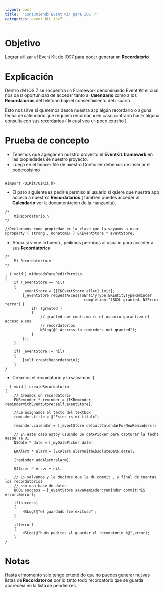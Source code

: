 ```yaml
---
layout: post
title:  "Consumiendo Event Kit para IOS 7"
categories: event kit ios7
---
```


# Objetivo

Lograr utilizar el Event Kit de IOS7 para poder generar un __Recordatorio__

# Explicación

Dentro del IOS 7 se encuentra un Framework denominando Event Kit el cual nos da la oportunidad de 
acceder tanto al __Calendario__ como a los __Recordatorios__ del telefono bajo el consentimiento del usuario

Esto nos sirve si queremos desde nuestra app algún recordario o alguna fecha de calendario que requiera
recordar, o en caso contrario hacer alguna consulta con sus recordarios ( lo cual veo un poco extraño )

# Prueba de concepto

* Tenemos que agregar en nuestro proyecto el __EventKit.framework__ en las propiedades de nuestro proyecto.
* Luego en el header file de nuestro Controller debemos de insertar el poderosisimo 

```

#import <UIKit/UIKit.h>

```
* El paso siguiente es pedirle permiso al usuario si quiere que nuestra app acceda a nuestros __Recordatorios__ ( tambien puedes acceder al __Calendario__ ver la documentacion de la manzanita).

```
/*
	MiRecordatorio.h
*/

//Declaramos como propiedad en la clase que la vayamos a usar
@property ( strong , nonatomic ) EKEventStore * eventStore;
```

* Ahora si viene lo bueno , pedimos permisos al usuario para acceder a sus __Recordatorios__


```
/* 
	Mi Recordatorio.m
*/

- ( void ) miMetodoParaPedirPermiso
{
	if (_eventStore == nil)
    {
        _eventStore = [[EKEventStore alloc] init];
        [_eventStore requestAccessToEntityType:EKEntityTypeReminder 
                                    completion:^(BOOL granted, NSError *error) {
            if( !granted )
            {
            	// granted nos confirma si el usuario garantizo el acceso a sus
            	// recordatorios
                NSLog(@" Acccess to reminders not granted");
            }
        }];
    }
    
    if( _eventStore != nil)
    {
        [self createRecordatorio];
    }
}
```

* Creamos el recordatorio y lo salvamos :)

```
- ( void ) createRecordatorio
{
    // Creamos un recordatorio
    EKReminder * reminder = [EKReminder reminderWithEventStore:self.eventStore];
    
    //Le asignamos el texto del textbox
    reminder.title = @"Estes es mi titulo";
    
    reminder.calendar = [_eventStore defaultCalendarForNewReminders];
    
    // En este caso estoy usuando un datePicker para capturar la fecha desde la UI
    NSDate * date = [_myDatePicker date];
    
    EKAlarm * alarm = [EKAlarm alarmWithAbsoluteDate:date];

    [reminder addAlarm:alarm];
    
    NSError * error = nil;
    
    // Lo salvamos y le decimos que le de commit , a final de cuentas los recordatorios
    // son una base de datos
    BOOL success = [_eventStore saveReminder:reminder commit:YES error:&error];
    
    if(success)
    {
        NSLog(@"el guardado fue exitoso");
    }

    if(error)
    {
        NSLog(@"hubo peditos al guardar el recodatorio %@",error);
    }
}

```

# Notas

Hasta el momento solo tengo entendido que no puedes generar nuevas listas de __Recordatorios__
por lo tanto todo recordatorio que se guarda aparecerá en la lista de pendientes.